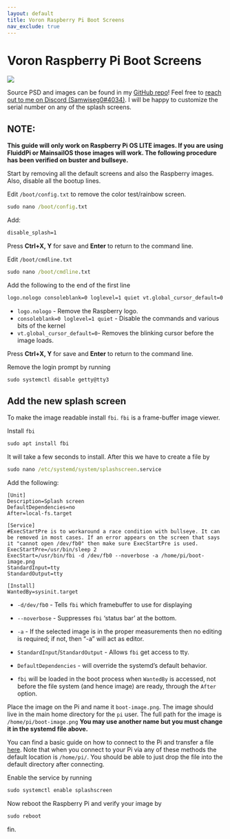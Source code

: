 ```yaml
---
layout: default
title: Voron Raspberry Pi Boot Screens
nav_exclude: true
---
```


# Voron Raspberry Pi Boot Screens

![](./Images/boot_tile.png)

Source PSD and images can be found in my [GitHub repo](https://github.com/samwiseg0/misc_3dprinting/tree/main/guides/voron_rpi_bootscreen)! Feel free to [reach out to me on Discord (Samwiseg0#4034)](https://discord.com/users/210122378317922308). I will be happy to customize the serial number on any of the splash screens.

## NOTE:

**This guide will only work on Raspberry Pi OS LITE images. If you are using FluiddPi or MainsailOS those images will work. The following procedure has been verified on buster and bullseye.**

Start by removing all the default screens and also the Raspberry images. Also, disable all the bootup lines.

Edit `/boot/config.txt` to remove the color test/rainbow screen.

```cmd
sudo nano /boot/config.txt
```

Add:

```cmd
disable_splash=1
```

Press **Ctrl+X, Y** for save and **Enter** to return to the command line.

Edit `/boot/cmdline.txt`

```cmd
sudo nano /boot/cmdline.txt
```

Add the following to the end of the first line

```cmd
logo.nologo consoleblank=0 loglevel=1 quiet vt.global_cursor_default=0
```

- `logo.nologo` - Remove the Raspberry logo.
- `consoleblank=0 loglevel=1 quiet` - Disable the commands and various bits of the kernel
- `vt.global_cursor_default=0`- Removes the blinking cursor before the image loads.

Press **Ctrl+X, Y** for save and **Enter** to return to the command line.

Remove the login prompt by running

```cmd
sudo systemctl disable getty@tty3
```

## Add the new splash screen

To make the image readable install `fbi`. `fbi` is a frame-buffer image viewer.

Install `fbi`

```cmd
sudo apt install fbi
```

It will take a few seconds to install. After this we have to create a file by

```cmd
sudo nano /etc/systemd/system/splashscreen.service
```

Add the following:

```
[Unit]
Description=Splash screen
DefaultDependencies=no
After=local-fs.target

[Service]
#ExecStartPre is to workaround a race condition with bullseye. It can be removed in most cases. If an error appears on the screen that says it "cannot open /dev/fb0" then make sure ExecStartPre is used.
ExecStartPre=/usr/bin/sleep 2
ExecStart=/usr/bin/fbi -d /dev/fb0 --noverbose -a /home/pi/boot-image.png
StandardInput=tty
StandardOutput=tty

[Install]
WantedBy=sysinit.target
```

- `-d/dev/fb0` - Tells `fbi` which framebuffer to use for displaying

- `--noverbose` - Suppresses `fbi` ‘status bar’ at the bottom.

- `-a` - If the selected image is in the proper measurements then no editing is required; if not, then “-a” will act as editor.

- `StandardInput`/`StandardOutput`  - Allows `fbi` get access to tty.

- `DefaultDependencies` -  will override the systemd’s default behavior.

- `fbi` will be loaded in the boot process when `WantedBy` is accessed, not before the file system (and hence image) are ready, through the `After` option.

Place the image on the Pi and name it `boot-image.png`. The image should live in the main home directory for the `pi` user. The full path for the image is `/home/pi/boot-image.png` **You may use another name but you must change it in the systemd file above.**

You can find a basic guide on how to connect to the Pi and transfer a file [here](https://howchoo.com/pi/how-to-transfer-files-to-the-raspberry-pi). Note that when you connect to your Pi via any of these methods the default location is `/home/pi/`. You should be able to just drop the file into the default directory after connecting.

Enable the service by running

```cmd
sudo systemctl enable splashscreen
```

Now reboot the Raspberry Pi and verify your image by

```cmd
sudo reboot
```

fin.
